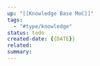 ```yaml
---
up: "[[Knowledge Base MoC]]"
tags:
  - "#type/knowledge"
status: todo
created-date: {{DATE}}
related: 
summary:
---
```

